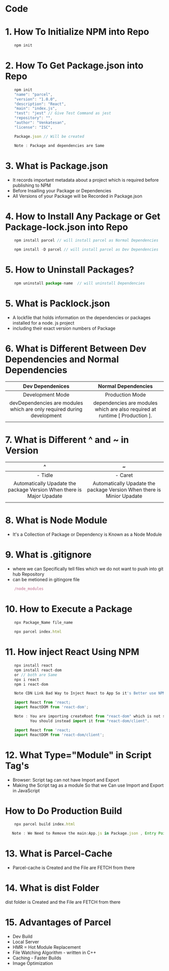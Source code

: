 # Code  

# 1. How To Initialize NPM into Repo

```js
    npm init
```

# 2. How To Get Package.json into Repo

```js
    npm init
    "name": "parcel",
    "version": "1.0.0",
    "description": "React",
    "main": "index.js",
    "test": "jest" // Give Test Command as jest 
    "repository": "",
    "author": "Venkatesan",
    "license": "ISC",
```
```js
    Package.json // Will be created
```

```js
    Note : Package and dependencies are Same
```

# 3. What is Package.json

- It records important metadata about a project which is required before publishing to NPM
- Before Insalling your Package or Dependencies
- All Versions of your Package will be Recorded in Package.json

# 4. How to Install Any Package or Get Package-lock.json into Repo 

```js
    npm install parcel // will install parcel as Normal Dependencies
```
```js
    npm install -D parcel // will install parcel as Dev Dependencies
```

# 5. How to Uninstall Packages?

```js
    npm uninstall package-name  // will uninstall Dependencies
```

# 5. What is Packlock.json 

- A lockfile that holds information on the dependencies or packages installed for a node. js project
- including their exact version numbers of Package

# 6. What is Different Between Dev Dependencies and Normal Dependencies

| Dev Dependenices | Normal Dependencies |
| :---------------------------------: | :-----------------------------------: |
| Development Mode | Production Mode | 
| devDependencies are modules which are only required during development | dependencies are modules which are also required at runtime [ Production ].
| | |

# 7. What is Different ^ and ~ in Version

| ^  | ~ |
| :---------------------------------: | :-----------------------------------: |
| - Tidle | - Caret  | 
| Automatically Upadate the package Version When there is Major Upadate | Automatically Upadate the package Version When there is Minior Upadate |
| | |

# 8. What is Node Module

- It's a Collection of Package or Dependency is Known as a Node Module

# 9. What is .gitignore 

- where we can Specifically tell files which we do not want to push into git hub Repository
- can be metioned in gitingore file 

```js
    /node_modules 
```

# 10. How to Execute a Package

```js
    npx Package_Name file_name
    
    npx parcel index.html
```

# 11. How inject React Using NPM 

```js  
    npx install react
    npm install react-dom 
    or // both are Same 
    npx i react
    npm i react-dom 
```
```js  
    Note CDN Link Bad Way to Inject React to App So it's Better use NPM instead of CDN Links
```

```js  
    import React from 'react;
    import ReactDOM from 'react-dom';
```
```js  
    Note : You are importing createRoot from "react-dom" which is not supported 
           You should instead import it from "react-dom/client".
```
```js  
    import React from 'react;
    import ReactDOM from 'react-dom/client';
```

# 12. What Type="Module" in Script Tag's 

- Browser: Script tag can not have Import and Export 
- Making the Script tag as a module So that we Can use Import and Export in JavaScript

# How to Do Production Build 

```js  
    npx parcel build index.html
```
```js  
   Note : We Need to Remove the main:App.js in Package.json , Entry Point of App
```

# 13. What is Parcel-Cache 

- Parcel-cache is Created and the File are FETCH from there

# 14. What is dist Folder 
  <!-- When you do Production Build -->
  dist folder is Created and the File are FETCH from there 

# 15. Advantages of Parcel 

- Dev Build
- Local Server
- HMR = Hot Module Replacement
- File Watching Algorithm - written in C++
- Caching - Faster Builds
- Image Optimization


 